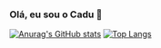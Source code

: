 ### Olá, eu sou o Cadu 👋

[![Anurag's GitHub stats](https://github-readme-stats.vercel.app/api?username=Cadudu5&show_icons=true&theme=tokyonight)](https://github.com/Cadudu5/github-readme-stats)
[![Top Langs](https://github-readme-stats.vercel.app/api/top-langs/?username=Cadudu5&layout=donut&show_icons=true&theme=tokyonight)](https://github.com/Cadudu5/github-readme-stats)
<!--
**Cadudu5/Cadudu5** is a ✨ _special_ ✨ repository because its `README.md` (this file) appears on your GitHub profile.

Here are some ideas to get you started:

- 🔭 I’m currently working on ...
- 🌱 I’m currently learning ...
- 👯 I’m looking to collaborate on ...
- 🤔 I’m looking for help with ...
- 💬 Ask me about ...
- 📫 How to reach me: ...
- 😄 Pronouns: ...
- ⚡ Fun fact: ...
-->
